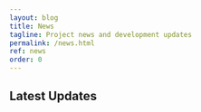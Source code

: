 ```yaml
---
layout: blog
title: News
tagline: Project news and development updates
permalink: /news.html
ref: news
order: 0
---
```


## Latest Updates
